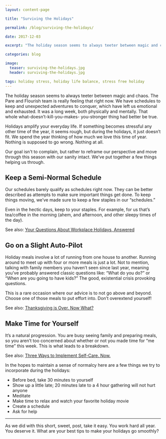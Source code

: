 ```yaml
---
layout: content-page

title: "Surviving the Holidays"

permalink: /blog/surviving-the-holidays/

date: 2017-12-03

excerpt: "The holiday season seems to always teeter between magic and chaos. The Pare and Flourish team is really feeling that right now."

categories: blog

image:
  teaser: surviving-the-holidays.jpg
  header: surviving-the-holidays.jpg

tags: holiday stress, holiday life balance, stress free holiday
---
```


The holiday season seems to always teeter between magic and chaos. The Pare and Flourish team is really feeling that right now. We have schedules to keep and unexpected adventures to conquer, which have left us emotional and exhausted. It was a long week, both physically and mentally. That whole what-doesn’t-kill-you-makes-
you-stronger thing had better be true. 

Holidays amplify your everyday life. If something becomes stressful any other time of the year, it seems rough, but during the holidays, it just doesn’t fit. We spend the year thinking of how much we love this time of year. Nothing is supposed to go wrong. Nothing at all.  

Our goal isn't to complain, but rather to reframe our perspective and move through this season with our sanity intact. We’ve put together a few things helping us through. 

## Keep a Semi-Normal Schedule

Our schedules barely qualify as schedules right now. They can be better described as attempts to make sure important things get done. To keep things moving, we’ve made sure to keep a few staples in our “schedules.” 

Even in the hectic days, keep to your staples. For example, for us that’s tea/coffee in the morning (ahem, and afternoon, and other sleepy times of the day). 

See also: [Your Questions About Workplace Holidays, Answered](/blog/your-questions-about-workplace-holidays-answered/)

## Go on a Slight Auto-Pilot

Holiday meals involve a lot of running from one house to another. Running around to meet up with four or more meals is just a lot. Not to mention, talking with family members you haven’t seen since last year, meaning you’ve probably answered classic questions like: “What do you do?” or “When are you going to have kids?” The good, existential crisis provoking questions.

This is a rare occasion where our advice is to not go above and beyond. Choose one of those meals to put effort into. Don’t overextend yourself!

See also: [Thanksgiving is Over. Now What?](/blog/thanksgiving-is-over-now-what/)

## Make Time for Yourself 

It’s a natural progression. You are busy seeing family and preparing meals, so you aren’t too concerned about whether or not you made time for “me time” this week. This is what leads to a breakdown.

See also: [Three Ways to Implement Self-Care. Now.](/blog/three-ways-to-implement-self-care-now/)

In the hopes to maintain a sense of normalcy here are a few things we try to incorporate during the holidays: 

- Before bed, take 30 minutes to yourself
- Show up a little late; 20 minutes late to a 4 hour gathering will not hurt anyone
- Meditate
- Make time to relax and watch your favorite holiday movie
- Create a schedule
- Ask for help

<hr class="secondary">

As we did with this short, sweet, post, take it easy. You work hard all year. You deserve it. What are your best tips to make your holidays go smoothly?

